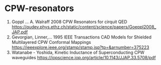 # CPW-resonators
1. Goppl ... A. Walraff 2008 CPW Resonators for cirquit QED
   https://qudev.phys.ethz.ch/static/content/science/papers/Goeppl2008_JAP.pdf
3. Gevorgian, Linner,... 1995 IEEE Transactions CAD Models for Shielded Multilayered CPW
Conformal Mappings
https://ieeexplore.ieee.org/stamp/stamp.jsp?tp=&arnumber=375223
4. Watanabe - Yoshida, Kinetic Inductance of Superconducting CPW waveguides
https://iopscience.iop.org/article/10.1143/JJAP.33.5708/pdf

